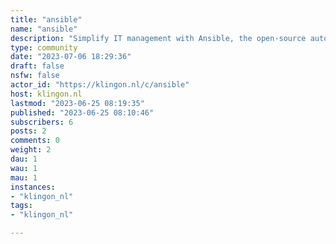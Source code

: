 ```yaml
---
title: "ansible" 
name: "ansible"
description: "Simplify IT management with Ansible, the open-source automation tool. From provisioning servers to deploying applications, Ansible streamlines complex tasks, reduces errors, and boosts productivity. Join the community for support and explore the official documentation to get started today!"
type: community
date: "2023-07-06 18:29:36"
draft: false
nsfw: false
actor_id: "https://klingon.nl/c/ansible"
host: klingon.nl
lastmod: "2023-06-25 08:19:35"
published: "2023-06-25 08:10:46"
subscribers: 6
posts: 2
comments: 0
weight: 2
dau: 1
wau: 1
mau: 1
instances:
- "klingon_nl"
tags: 
- "klingon_nl"

---
```

